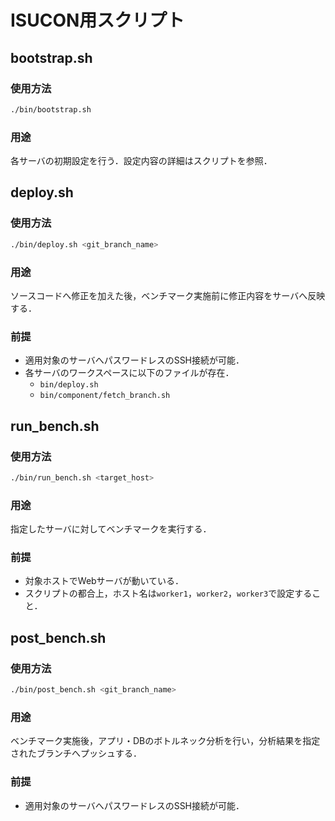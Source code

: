 # ISUCON用スクリプト

## bootstrap.sh

### 使用方法

```bash
./bin/bootstrap.sh
```

### 用途

各サーバの初期設定を行う．設定内容の詳細はスクリプトを参照．

## deploy.sh

### 使用方法

```bash
./bin/deploy.sh <git_branch_name>
```

### 用途

ソースコードへ修正を加えた後，ベンチマーク実施前に修正内容をサーバへ反映する．

### 前提

- 適用対象のサーバへパスワードレスのSSH接続が可能．
- 各サーバのワークスペースに以下のファイルが存在．
    - `bin/deploy.sh`
    - `bin/component/fetch_branch.sh`

## run_bench.sh

### 使用方法

```bash
./bin/run_bench.sh <target_host>
```

### 用途

指定したサーバに対してベンチマークを実行する．

### 前提

- 対象ホストでWebサーバが動いている．
- スクリプトの都合上，ホスト名は`worker1`，`worker2`，`worker3`で設定すること．

## post_bench.sh

### 使用方法

```bash
./bin/post_bench.sh <git_branch_name>
```

### 用途

ベンチマーク実施後，アプリ・DBのボトルネック分析を行い，分析結果を指定されたブランチへプッシュする．

### 前提

- 適用対象のサーバへパスワードレスのSSH接続が可能．

